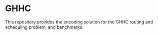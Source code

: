 # GHHC

This repository provides the encoding solution for the GHHC routing and scheduling problem, and benchmarks. 
